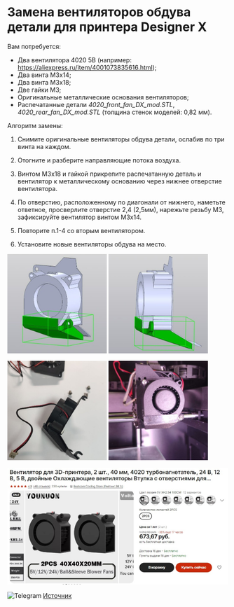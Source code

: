 # Замена вентиляторов обдува детали для принтера Designer X

Вам потребуется:

+ Два вентилятора 4020 5В (например: https://aliexpress.ru/item/4001073835616.html);
+ Два винта М3х14;
+ Два винта М3х18;
+ Две гайки М3;
+ Оригинальные металлические основания вентиляторов;
+ Распечатанные детали *4020_front_fan_DX_mod.STL*, *4020_rear_fan_DX_mod.STL* (толщина стенок моделей: 0,82 мм).

Алгоритм замены:

1. Снимите оригинальные вентиляторы обдува детали, ослабив по три винта на каждом.

2. Отогните и разберите направляющие потока воздуха.

3. Винтом М3х18 и гайкой прикрепите распечатанную деталь и вентилятор к металлическому основанию через нижнее отверстие вентилятора.

4. По отверстию, расположенному по диагонали от нижнего, наметьте ответное, просверлите отверстие 2,4 (2,5мм), нарежьте резьбу М3, зафиксируйте вентилятор винтом М3х14.

5. Повторите п.1-4 со вторым вентилятором.

6. Установите новые вентиляторы обдува на место.

<p float="left">
  <img src="./img/X_Вентилятор_обдува_детали_0.jpg" width="45%" title="X_Вентилятор_обдува_детали_0"/>
  <img src="./img/X_Вентилятор_обдува_детали_1.jpg" width="45%" title="X_Вентилятор_обдува_детали_1"/>
</p>

<p float="left">
  <img src="./img/X_Вентилятор_обдува_детали_2.jpg" width="45%" title="X_Вентилятор_обдува_детали_2"/>
  <img src="./img/X_Вентилятор_обдува_детали_3.jpg" width="45%" title="X_Вентилятор_обдува_детали_3"/>
</p>

![X_Вентилятор_обдува_детали_4](./img/X_Вентилятор_обдува_детали_4.jpg)

<picture><source media="(prefers-color-scheme: dark)" srcset="https://cdn.simpleicons.org/telegram/white"> <source media="(prefers-color-scheme: light)" srcset="https://cdn.simpleicons.org/telegram/black"> <img src="https://cdn.simpleicons.org/telegram/.svg" alt="Telegram" alight=left height="20" width="20"></picture> [Источник](https://t.me/Picaso3dUnofficial/259765)
